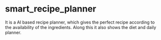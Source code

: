 # smart_recipe_planner
It is a AI based recipe planner, which gives the perfect recipe according to the availability of the ingredients. Along this it also shows the diet and daily planner.
